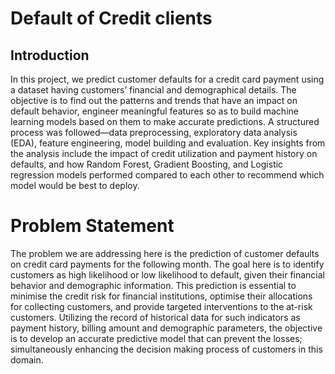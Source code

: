 # Default of Credit clients
## Introduction
In this project, we predict customer defaults for a credit card payment using a dataset having customers’ financial and demographical details. The objective is to find out the patterns and trends that have an impact on default behavior, engineer meaningful features so as to build machine learning models based on them to make accurate predictions. A structured process was followed—data preprocessing, exploratory data analysis (EDA), feature engineering, model building and evaluation. Key insights from the analysis include the impact of credit utilization and payment history on defaults, and how Random Forest, Gradient Boosting, and Logistic regression models performed compared to each other to recommend which model would be best to deploy.

# Problem Statement
The problem we are addressing here is the prediction of customer defaults on credit card payments for the following month. The goal here is to identify customers as high likelihood or low likelihood to default, given their financial behavior and demographic information. This prediction is essential to minimise the credit risk for financial institutions, optimise their allocations for collecting customers, and provide targeted interventions to the at-risk customers. Utilizing the record of historical data for such indicators as payment history, billing amount and demographic parameters, the objective is to develop an accurate predictive model that can prevent the losses; simultaneously enhancing the decision making process of customers in this domain.
